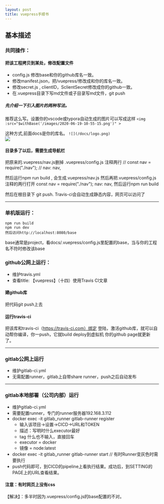 ```yaml
---
layout: post
title: vuepress手顺书
---
```


## 基本描述

### 共同操作：
#### 把该工程拷贝到某处，修改配置文件
- config.js 修改base和你的github库名一致。
- 修改manifest.json，把/vuepress/修改成和你的库名一致。
- 修改secret.js , clientID，SclientSecret修改成你的github一致。
- 在.vuepress目录下写md文件或子目录写md文件，git push
#####  先介绍一下引入图片的两种写法。
推荐这么写。设置你的vscode或typora自动生成的图片可以写成这样
`<img :src="$withBase('/images/2020-06-19-10-55-15.png')" >`  
<img :src="$withBase('/images/2020-06-19-10-55-15.png')">

这种方式,前面docs是你的库名。
`![](/docs/logo.png)`  
![](/docs/logo.png)

#### 目录多了以后，需要生成导航栏
把原来的.vuepress/nav.js删掉
.vuepress/config.js 注释两行
// const nav = require("./nav");
// nav: nav,

然后运行npm run build , 会生成.vuepress/nav.js
然后再把.vuepress/config.js 注释的两行打开
 const nav = require("./nav");
 nav: nav,
然后运行npm run build 

然后在根目录下 git push. Travis-ci会自动生成静态内容，网页可以访问了

---

### 单机版运行：
   ```
   npm run build 
   npm run dev
   然后访问http://localhost:8080/base
   ```
   base通常是project，看docs/.vuepress/config.js里配置的base，当与你的工程名不符时修改该base

### github公网上运行：
   - 维护travis.yml
   - 查看title: 【vuepress】（十四）使用Travis CI文章

#### 建github库
把代码git push上去

#### 运行travis-ci
把该库和travis-ci（https://travis-ci.com）绑定
登陆，激活github库，就可以自动帮你编译，你一push，它就build deploy到虚拟机
你的github page就更新了。

---

### gitlab公网上运行
   - 维护gitlab-ci.yml
   - 无需配置runner，gitlab上自带share runner，push之后自动发布


---
### gitlab本地部署（公司内部）运行
   - 维护gitlab-ci.yml
   - 需要配置runner，专门的runner服务器192.168.3.112
   - docker exec -it gitlab_runner gitlab-runner register
      - 输入该项目→设置→CICD→URL和TOKEN
      - 描述：写明时什么executor最好
      - tag 什么也不输入，直接回车
      - executor = docker
      - 镜像 = node:latest
   - docker exec -it gitlab_runner gitlab-runner start // 有时Runner变灰色时需要执行
   - push代码即可，到CICD的pipeline上看执行结果。成功后，到SETTING的PAGE上的URL查看结果。

#### 注意：有时网页上没有css
【解决】：多半时因为.vuepress/config.js的base配置的不对。


